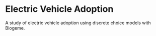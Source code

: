 # Electric Vehicle Adoption
A study of electric vehicle adoption using discrete choice models with Biogeme.
